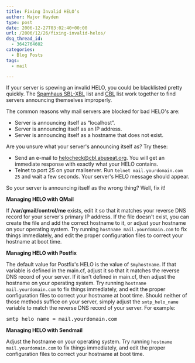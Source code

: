 ```yaml
---
title: Fixing Invalid HELO’s
author: Major Hayden
type: post
date: 2006-12-27T03:02:40+00:00
url: /2006/12/26/fixing-invalid-helos/
dsq_thread_id:
  - 3642764602
categories:
  - Blog Posts
tags:
  - mail

---
```

If your server is spewing an invalid HELO, you could be blacklisted pretty quickly. The [Spamhaus SBL-XBL][1] list and [CBL][2] list work together to find servers announcing themselves improperly.

The common reasons why mail servers are blocked for bad HELO's are:

  * Server is announcing itself as &#8220;localhost&#8221;.
  * Server is announcing itself as an IP address.
  * Server is announcing itself as a hostname that does not exist.

Are you unsure what your server's announcing itself as? Try these:

  * Send an e-mail to helocheck@cbl.abuseat.org. You will get an immediate response with exactly what your HELO contains.
  * Telnet to port 25 on your mailserver. Run `telnet mail.yourdomain.com 25` and wait a few seconds. Your server's HELO message should appear.

So your server is announcing itself as the wrong thing? Well, fix it!

**Managing HELO with QMail**

If **/var/qmail/control/me** exists, edit it so that it matches your reverse DNS record for your server's primary IP address. If the file doesn't exist, you can create the file and add the correct hostname to it, or adjust your hostname on your operating system. Try running `hostname mail.yourdomain.com` to fix things immediately, and edit the proper configuration files to correct your hostname at boot time.

**Managing HELO with Postfix**

The default value for Postfix's HELO is the value of `$myhostname`. If that variable is defined in the main.cf, adjust it so that it matches the reverse DNS record of your server. If it isn't defined in main.cf, then adjust the hostname on your operating system. Try running `hostname mail.yourdomain.com` to fix things immediately, and edit the proper configuration files to correct your hostname at boot time. Should neither of those methods suffice on your server, simply adjust the `smtp_helo_name` variable to match the reverse DNS record of your server. For example:

<pre lang="html">smtp_helo_name = mail.yourdomain.com</pre>

**Managing HELO with Sendmail**

Adjust the hostname on your operating system. Try running `hostname mail.yourdomain.com` to fix things immediately, and edit the proper configuration files to correct your hostname at boot time.

 [1]: http://www.spamhaus.org/
 [2]: http://cbl.abuseat.org/
